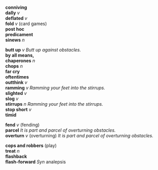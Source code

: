 
__conniving__  
__dally__ _v_  
__deflated__ _v_  
__fold__ _v_ (card games)  
__post hoc__  
__predicament__  
__sinews__ _n_  

__butt up__ _v_ _Butt up against obstacles._  
__by all means,__  
__chaperones__ _n_  
__chops__ _n_  
__far cry__  
__oftentimes__  
__outthink__ _v_  
__ramming__ _v_ _Ramming your feet into the stirrups._  
__slighted__ _v_  
__slog__ _v_  
__stirrups__ _n_ _Ramming your feet into the stirrups._  
__stop short__ _v_  
__timid__  

__fend__ _v_ (fending)  
__parcel__ _It is part and parcel of overturning obstacles._  
__overturn__ _v_ (overturning) _It is part and parcel of overturning obstacles._  

__cops and robbers__ (play)  
__treat__ _n_  
__flashback__  
__flash-forward__ _Syn_ analepsis  
